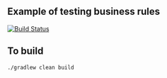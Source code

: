 ## Example of testing business rules

[![Build Status](https://travis-ci.org/michaelszymczak/blog-testing-business-rules-example.svg?branch=master)](https://travis-ci.org/michaelszymczak/blog-testing-business-rules-example)


## To build

```bash
./gradlew clean build
```

